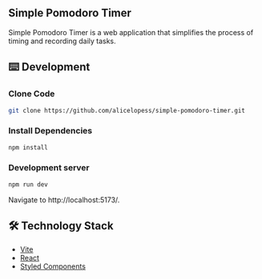 ## Simple Pomodoro Timer

Simple Pomodoro Timer is a web application that simplifies the process of timing and recording daily tasks.

## ⌨️ Development

### Clone Code

```bash
git clone https://github.com/alicelopess/simple-pomodoro-timer.git
```

### Install Dependencies

```bash
npm install
```

### Development server

```bash
npm run dev
```
Navigate to http://localhost:5173/.


## 🛠 Technology Stack

- [Vite](https://vitejs.dev)
- [React](https://react.dev)
- [Styled Components](https://styled-components.com)
